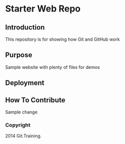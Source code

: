 # Starter Web Repo

## Introduction
This repository is for showing how Git and GitHub work

## Purpose
Sample website with plenty of files for demos

## Deployment

## How To Contribute 
Sample change

### Copyright
2014 Git.Training.
